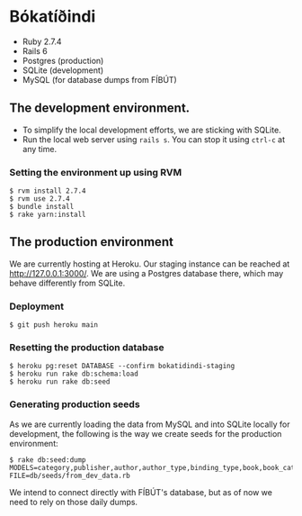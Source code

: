 # Bókatíðindi

- Ruby 2.7.4
- Rails 6
- Postgres (production)
- SQLite (development)
- MySQL (for database dumps from FÍBÚT)

## The development environment.

- To simplify the local development efforts, we are sticking with SQLite.
- Run the local web server using `rails s`. You can stop it using `ctrl-c` at any time.

### Setting the environment up using RVM

```
$ rvm install 2.7.4
$ rvm use 2.7.4
$ bundle install
$ rake yarn:install
```

## The production environment

We are currently hosting at Heroku. Our staging instance can be reached at
http://127.0.0.1:3000/. We are using a Postgres database there, which may behave
differently from SQLite.

### Deployment

```
$ git push heroku main
```

### Resetting the production database

```
$ heroku pg:reset DATABASE --confirm bokatidindi-staging
$ heroku run rake db:schema:load
$ heroku run rake db:seed
```

### Generating production seeds

As we are currently loading the data from MySQL and into SQLite locally for
development, the following is the way we create seeds for the production
environment:

```
$ rake db:seed:dump MODELS=category,publisher,author,author_type,binding_type,book,book_category,book_author,book_binding_type FILE=db/seeds/from_dev_data.rb
```

We intend to connect directly with FÍBÚT's database, but as of now we need to
rely on those daily dumps.
